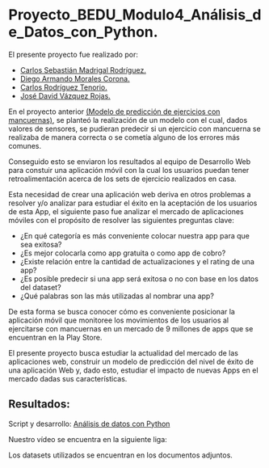 # Proyecto_BEDU_Modulo4_Análisis_de_Datos_con_Python.

El presente proyecto fue realizado por:

* [Carlos Sebastián Madrigal Rodríguez.](https://github.com/panchis7u7)
* [Diego Armando Morales Corona.](https://github.com/DiegoCorona)
* [Carlos Rodríguez Tenorio.](https://github.com/carlostnorio)
* [José David Vázquez Rojas.](https://github.com/davidvrj)

En el proyecto anterior [(Modelo de predicción de ejercicios con mancuernas)](https://github.com/DiegoCorona/Proyecto-BEDU-Procesamiento-de-datos-con-Python), se planteó la realización de un modelo con el cual, dados valores de sensores, se pudieran predecir si un ejercicio con mancuerna se realizaba de manera correcta o se cometía alguno de los errores más comunes.

Conseguido esto se enviaron los resultados al equipo de Desarrollo Web para constuir una aplicación móvil con la cual los usuarios puedan tener retroalimentación acerca de los sets de ejercicio realizados en casa.

Esta necesidad de crear una aplicación web deriva en otros problemas a resolver y/o analizar para estudiar el éxito en la aceptación de los usuarios de esta App, el siguiente paso fue analizar el mercado de aplicaciones móviles con el propósito de resolver las siguientes preguntas clave:

* ¿En qué categoría es más conveniente colocar nuestra app para que sea exitosa?
* ¿Es mejor colocarla como app gratuita o como app de cobro?
* ¿Existe relación entre la cantidad de actualizaciones y el rating de una app?
* ¿Es posible predecir si una app será exitosa o no con base en los datos del dataset?
* ¿Qué palabras son las más utilizadas al nombrar una app?

De esta forma se busca conocer cómo es conveniente posicionar la aplicación móvil que monitoree los movimientos de los usuarios al ejercitarse con mancuernas en un mercado de 9 millones de apps que se encuentran en la Play Store.

El presente proyecto busca estudiar la actualidad del mercado de las aplicaciones web, construir un modelo de predicción del nivel de éxito de una aplicación Web y, dado esto, estudiar el impacto de nuevas Apps en el mercado dadas sus características.

## **Resultados:**

Script y desarrollo: [Análisis de datos con Python](https://github.com/DiegoCorona/Proyecto_BEDU_Modulo4_An-lisis_de_Datos_con_Python/blob/main/Proyecto_Modulo4_An%C3%A1lisis_de_Datos_con_Python.ipynb)

Nuestro vídeo se encuentra en la siguiente liga: 

Los datasets utilizados se encuentran en los documentos adjuntos.

